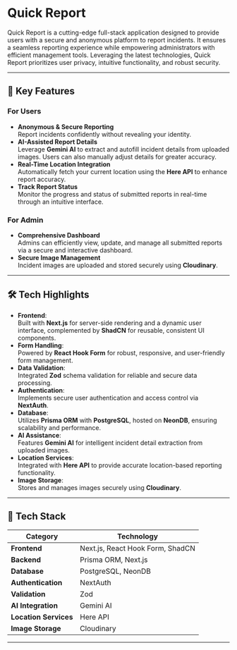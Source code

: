 # **Quick Report**  

Quick Report is a cutting-edge full-stack application designed to provide users with a secure and anonymous platform to report incidents. It ensures a seamless reporting experience while empowering administrators with efficient management tools. Leveraging the latest technologies, Quick Report prioritizes user privacy, intuitive functionality, and robust security.

---

## **🌟 Key Features**

### **For Users**  
- **Anonymous & Secure Reporting**  
   Report incidents confidently without revealing your identity.  
- **AI-Assisted Report Details**  
   Leverage **Gemini AI** to extract and autofill incident details from uploaded images. Users can also manually adjust details for greater accuracy.  
- **Real-Time Location Integration**  
   Automatically fetch your current location using the **Here API** to enhance report accuracy.  
- **Track Report Status**  
   Monitor the progress and status of submitted reports in real-time through an intuitive interface.

### **For Admin**  
- **Comprehensive Dashboard**  
   Admins can efficiently view, update, and manage all submitted reports via a secure and interactive dashboard.  
- **Secure Image Management**  
   Incident images are uploaded and stored securely using **Cloudinary**.

---

## **🛠️ Tech Highlights**

- **Frontend**:  
   Built with **Next.js** for server-side rendering and a dynamic user interface, complemented by **ShadCN** for reusable, consistent UI components.  
- **Form Handling**:  
   Powered by **React Hook Form** for robust, responsive, and user-friendly form management.  
- **Data Validation**:  
   Integrated **Zod** schema validation for reliable and secure data processing.  
- **Authentication**:  
   Implements secure user authentication and access control via **NextAuth**.  
- **Database**:  
   Utilizes **Prisma ORM** with **PostgreSQL**, hosted on **NeonDB**, ensuring scalability and performance.  
- **AI Assistance**:  
   Features **Gemini AI** for intelligent incident detail extraction from uploaded images.  
- **Location Services**:  
   Integrated with **Here API** to provide accurate location-based reporting functionality.  
- **Image Storage**:  
   Stores and manages images securely using **Cloudinary**.

---

## **🚀 Tech Stack**

| **Category**        | **Technology**                                                                 |
|----------------------|--------------------------------------------------------------------------------|
| **Frontend**         | Next.js, React Hook Form, ShadCN                                              |
| **Backend**          | Prisma ORM, Next.js                                                          |
| **Database**         | PostgreSQL, NeonDB                                                           |
| **Authentication**   | NextAuth                                                                     |
| **Validation**       | Zod                                                                          |
| **AI Integration**   | Gemini AI                                                                    |
| **Location Services**| Here API                                                                     |
| **Image Storage**    | Cloudinary                                                                   |

---


